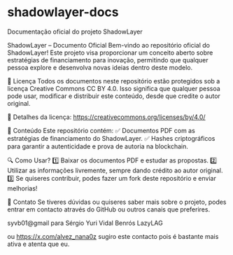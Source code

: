 # shadowlayer-docs
Documentação oficial do projeto ShadowLayer

ShadowLayer – Documento Oficial
Bem-vindo ao repositório oficial do ShadowLayer! Este projeto visa proporcionar um conceito aberto sobre estratégias de financiamento para inovação, permitindo que qualquer pessoa explore e desenvolva novas ideias dentro deste modelo.

📜 Licença
Todos os documentos neste repositório estão protegidos sob a licença Creative Commons CC BY 4.0. Isso significa que qualquer pessoa pode usar, modificar e distribuir este conteúdo, desde que credite o autor original.

🔗 Detalhes da licença: https://creativecommons.org/licenses/by/4.0/

📂 Conteúdo
Este repositório contém: ✅ Documentos PDF com as estratégias de financiamento do ShadowLayer. ✅ Hashes criptográficos para garantir a autenticidade e prova de autoria na blockchain.

🔍 Como Usar?
1️⃣ Baixar os documentos PDF e estudar as propostas. 2️⃣ Utilizar as informações livremente, sempre dando crédito ao autor original. 3️⃣ Se quiseres contribuir, podes fazer um fork deste repositório e enviar melhorias!

🚀 Contato
Se tiveres dúvidas ou quiseres saber mais sobre o projeto, podes entrar em contacto através do GitHub ou outros canais que preferires.

syvb01@gmail para Sérgio Yuri Vidal Benrós LazyLAG

ou https://x.com/alvez_nana0z sugiro este contacto pois é bastante mais ativa e atenta que eu.

